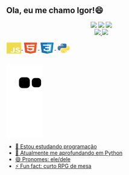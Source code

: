 ## Ola, eu me chamo Igor!😄
<div> 
<div align="center">
  <a href="https://www.instagram.com/igorpalmieri1/"><img src="https://img.shields.io/badge/-Instagram-%23E4405F?style=for-the-badge&logo=instagram&logoColor=white" target="_blank"></a>
  <a href = "mailto:idupalmieri@gmail.com"><img src="https://img.shields.io/badge/-Gmail-%23333?style=for-the-badge&logo=gmail&logoColor=white" target="_blank"></a>
  <a href="https://www.linkedin.com/in/igor-palmieri-357503184/"_blank"><img src="https://img.shields.io/badge/-LinkedIn-%230077B5?style=for-the-badge&logo=linkedin&logoColor=white" target="_blank"></a> 
 
</div>
<div align="center">
  <a href="https://github.com/IgorARP">
  <img height="150em" src="https://github-readme-stats.vercel.app/api?username=IgorARP&show_icons=true&theme=dark&include_all_commits=true&count_private=true"/>
  <img height="150em" src="https://github-readme-stats.vercel.app/api/top-langs/?username=IgorARP&layout=compact&langs_count=7&theme=dark"/>
</div>
<div style="display: inline_block"><br>
  <img align="center" alt="IgorARP-Js" height="30" width="40" src="https://raw.githubusercontent.com/devicons/devicon/master/icons/javascript/javascript-plain.svg">
  <img align="center" alt="IgorARP-HTML" height="30" width="40" src="https://raw.githubusercontent.com/devicons/devicon/master/icons/html5/html5-original.svg">
  <img align="center" alt="IgorARP-CSS" height="30" width="40" src="https://raw.githubusercontent.com/devicons/devicon/master/icons/css3/css3-original.svg">
  <img align="center" alt="IgorARP-Python" height="30" width="40" src="https://raw.githubusercontent.com/devicons/devicon/master/icons/python/python-original.svg">
</div>
  
  ##
 
<div> 
 
  ![Snake animation](https://github.com/IgorARP/IgorARP/blob/output/github-contribution-grid-snake.svg)
 
</div>


- 🔭 Estou estudando programação
- 🌱 Atualmente me aprofundando em Python
- 😄 Pronomes: ele/dele
- ⚡ Fun fact: curto RPG de mesa
